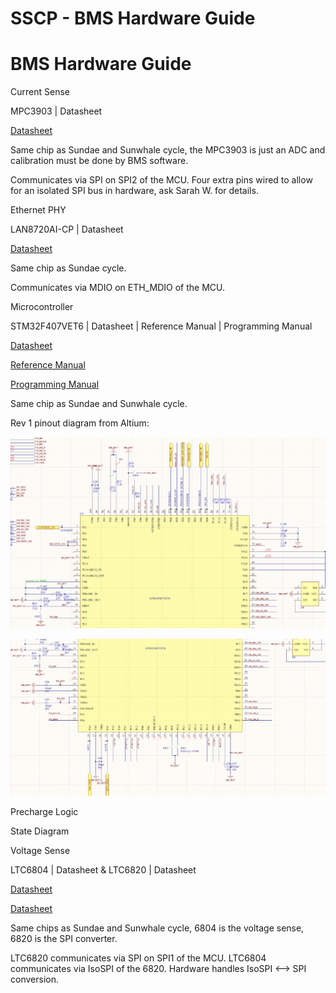 # SSCP - BMS Hardware Guide

# BMS Hardware Guide

Current Sense

MPC3903 | Datasheet

[ Datasheet](http://ww1.microchip.com/downloads/en/DeviceDoc/25048B.pdf)

Same chip as Sundae and Sunwhale cycle, the MPC3903 is just an ADC and calibration must be done by BMS software.

Communicates via SPI on SPI2 of the MCU. Four extra pins wired to allow for an isolated SPI bus in hardware, ask Sarah W. for details.

Ethernet PHY

LAN8720AI-CP | Datasheet

[ Datasheet](http://ww1.microchip.com/downloads/en/devicedoc/8720a.pdf)

Same chip as Sundae cycle.

Communicates via MDIO on ETH_MDIO of the MCU.

Microcontroller

STM32F407VET6 | Datasheet | Reference Manual | Programming Manual

[ Datasheet](https://www.st.com/resource/en/datasheet/dm00037051.pdf)

[ Reference Manual](https://www.st.com/resource/en/reference_manual/dm00031020.pdf)

[ Programming Manual](https://www.st.com/resource/en/programming_manual/dm00046982.pdf)

Same chip as Sundae and Sunwhale cycle.

Rev 1 pinout diagram from Altium:

![](../../../../assets/image_f70e64d88d.png)

![](../../../../assets/image_963c307557.png)

Precharge Logic

State Diagram

Voltage Sense

LTC6804 | Datasheet & LTC6820 | Datasheet

[ Datasheet](https://www.analog.com/media/en/technical-documentation/data-sheets/680412fc.pdf)

[ Datasheet](https://www.analog.com/media/en/technical-documentation/data-sheets/6820fb.pdf)

Same chips as Sundae and Sunwhale cycle, 6804 is the voltage sense, 6820 is the SPI converter.

LTC6820 communicates via SPI on SPI1 of the MCU. LTC6804 communicates via IsoSPI of the 6820. Hardware handles IsoSPI <--> SPI conversion.

